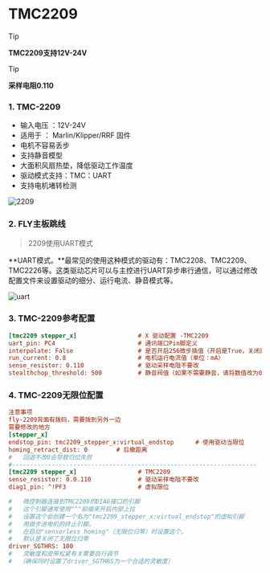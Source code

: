 # TMC2209

> [!TIP]
> **TMC2209支持12V-24V**

> [!TIP]
> **采样电阻0.110**

### 1.  TMC-2209

* 输入电压 ：12V-24V
* 适用于 ： Marlin/Klipper/RRF 固件
* 电机不容易丢步
* 支持静音模型
* 大面积风扇热垫，降低驱动工作温度
* 驱动模式支持：TMC：UART
* 支持电机堵转检测

![2209](../../images/boards/fly_tmc/2209.png)

### 2. FLY主板跳线

> 2209使用UART模式

**UART模式。**最常见的使用这种模式的驱动有：TMC2208、TMC2209、TMC2226等。这类驱动芯片可以与主控进行UART异步串行通信，可以通过修改配置文件来设置驱动的细分、运行电流、静音模式等。

![uart](../../images/boards/fly_tmc/2209-urat.png)

### 3. TMC-2209参考配置

```cfg
[tmc2209 stepper_x]                 # X 驱动配置 -TMC2209
uart_pin: PC4                       # 通讯端口Pin脚定义
interpolate: False                  # 是否开启256微步插值（开启是True，关闭是False）
run_current: 0.8                    # 电机运行电流值（单位：mA）
sense_resistor: 0.110               # 驱动采样电阻不要改
stealthchop_threshold: 500          # 静音阀值（如果不需要静音，请将数值改为0）
```

### 4. TMC-2209无限位配置

```cfg
注意事项
fly-2209背面有拨码，需要拨到另外一边
需要修改的地方
[stepper_x]
endstop_pin: tmc2209_stepper_x:virtual_endstop      # 使用驱动当限位
homing_retract_dist: 0        # 后撤距离
#   回退不改0会导致归位失败
#--------------------------------------------------------------------
[tmc2209 stepper_x]                 # TMC2209
sense_resistor: 0.0.110             # 驱动采样电阻不要改
diag1_pin: ^!PF3                    # 虚拟限位

#   微控制器连接到TMC2209的DIAG接口的引脚
#   这个引脚通常使用"^"前缀来开启内部上拉
#   设置这个会创建一个名为"tmc2209_stepper_x:virtual_endstop"的虚拟引脚
#   用做步进电机的终止引脚。
#   在启动"sensorless homing"（无限位归零）时设置这个。
#   默认是关闭了无限位归零
driver_SGTHRS: 100
#   灵敏度和皮带松紧有关需要自行调节
#  （确保同时设置了driver_SGTHRS为一个合适的灵敏度）

```
